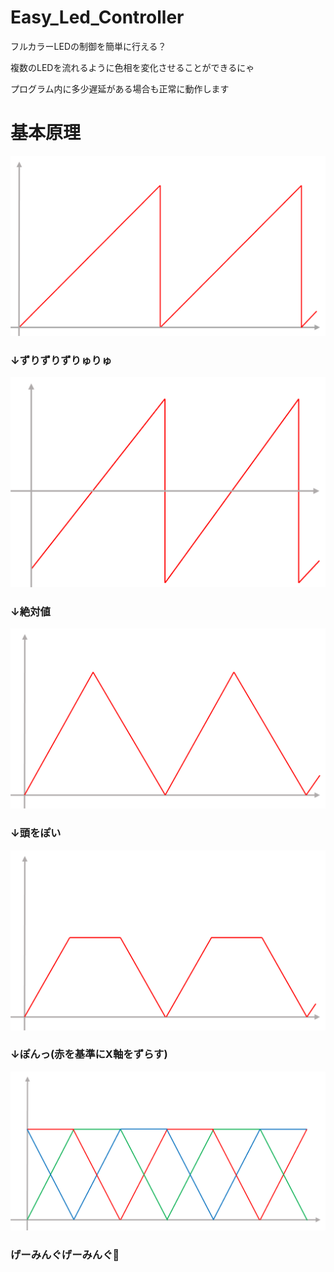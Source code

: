 # Easy_Led_Controller

フルカラーLEDの制御を簡単に行える？

複数のLEDを流れるように色相を変化させることができるにゃ

プログラム内に多少遅延がある場合も正常に動作します

# 基本原理

![](/img/のこぎり.png)

### ↓ずりずりずりゅりゅ

![](/img/基準ずらし.png)

### ↓絶対値

![](/img/絶対値.png)

### ↓頭をぽい

![](/img/切り捨て.png)

### ↓ぽんっ(赤を基準にX軸をずらす)

![](/img/まじぇまじぇ.png)

### げーみんぐげーみんぐ🎌
